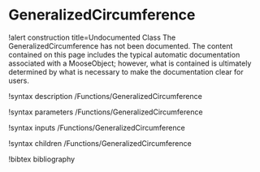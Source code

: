 <!-- MOOSE Documentation Stub: Remove this when content is added. -->

# GeneralizedCircumference

!alert construction title=Undocumented Class
The GeneralizedCircumference has not been documented. The content contained on this page includes the
typical automatic documentation associated with a MooseObject; however, what is contained is
ultimately determined by what is necessary to make the documentation clear for users.

!syntax description /Functions/GeneralizedCircumference

!syntax parameters /Functions/GeneralizedCircumference

!syntax inputs /Functions/GeneralizedCircumference

!syntax children /Functions/GeneralizedCircumference

!bibtex bibliography
